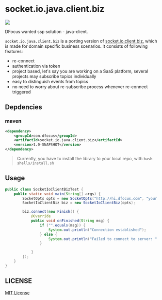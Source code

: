 # socket.io.java.client.biz

![][license-url]

DFocus wanted ssp solution - java-client.

`socket.io.java.client.biz` is a porting version of [socket.io.client.biz](https://raw.githubusercontent.com/DFocusFE/socket.io.client.biz), which is made for domain specific business scenarios. It consists of following features:

- re-connect
- authentication via token
- project based, let's say you are working on a SaaS platform, several projects may subscribe topics individually
- easy to distinguish events from topics
- no need to worry about re-subscribe process whenever re-connect triggered

## Depdencies

### maven

```xml
<dependency>
    <groupId>com.dfocus</groupId>
    <artifactId>socket.io.java.client.biz</artifactId>
    <version>1.0-SNAPSHOT</version>
</dependency>
```

> Currently, you have to install the library to your local repo, with `bash shells/install.sh`

## Usage

```java
public class SocketIoClientBizTest {
    public static void main(String[] args) {
        SocketOpts opts = new SocketOpts("http://hi.dfocus.com", "your projectId", "your token");
        SocketIoClientBiz biz = new SocketIoClientBiz(opts);

        biz.connect(new Finish() {
            @Override
            public void onFinished(String msg) {
                if ("".equals(msg)) {
                    System.out.println("Connection established");
                } else {
                    System.out.println("Failed to connect to server: " + msg);
                }

            }
        });
    }
}
```

## LICENSE

[MIT License](https://raw.githubusercontent.com/DFocusFE/socket.io.java.client.biz/master/LICENSE)

[license-url]: https://img.shields.io/github/license/dfocusfe/socket.io.java.client.biz
